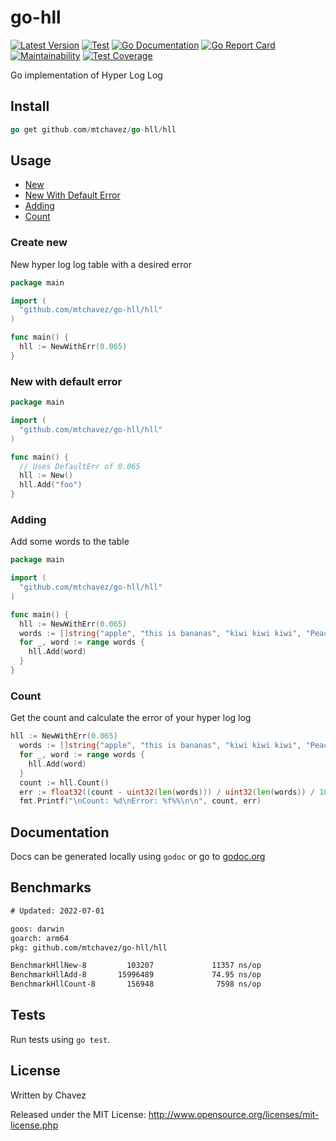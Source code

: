 # go-hll

[![Latest Version](http://img.shields.io/github/release/mtchavez/go-hll.svg?style=flat-square)](https://github.com/mtchavez/go-hll/releases)
[![Test](https://github.com/mtchavez/go-hll/actions/workflows/test.yml/badge.svg)](https://github.com/mtchavez/go-hll/actions/workflows/test.yml)
[![Go Documentation](http://img.shields.io/badge/go-documentation-blue.svg?style=flat-square)](http://godoc.org/github.com/mtchavez/go-hll)
[![Go Report Card](https://goreportcard.com/badge/github.com/mtchavez/go-hll)](https://goreportcard.com/report/github.com/mtchavez/go-hll)
[![Maintainability](https://api.codeclimate.com/v1/badges/cbdf4f5b5cfa83ad2030/maintainability)](https://codeclimate.com/github/mtchavez/go-hll/maintainability)
[![Test Coverage](https://codecov.io/gh/mtchavez/go-hll/branch/master/graph/badge.svg?token=YBShFgosRF)](https://codecov.io/gh/mtchavez/go-hll)

Go implementation of Hyper Log Log

## Install

```go
go get github.com/mtchavez/go-hll/hll
```

## Usage

- [New](#create-new)
- [New With Default Error](#new-with-default-error)
- [Adding](#adding)
- [Count](#count)

### Create new

New hyper log log table with a desired error

```go
package main

import (
  "github.com/mtchavez/go-hll/hll"
)

func main() {
  hll := NewWithErr(0.065)
}
```

### New with default error

```go
package main

import (
  "github.com/mtchavez/go-hll/hll"
)

func main() {
  // Uses DefaultErr of 0.065
  hll := New()
  hll.Add("foo")
}
```

### Adding

Add some words to the table

```go
package main

import (
  "github.com/mtchavez/go-hll/hll"
)

func main() {
  hll := NewWithErr(0.065)
  words := []string{"apple", "this is bananas", "kiwi kiwi kiwi", "Peach is a peach", "apple banana peach wiki pear"}
  for _, word := range words {
    hll.Add(word)
  }
}
```

### Count

Get the count and calculate the error of your hyper log log

```go
hll := NewWithErr(0.065)
  words := []string{"apple", "this is bananas", "kiwi kiwi kiwi", "Peach is a peach", "apple banana peach wiki pear"}
  for _, word := range words {
    hll.Add(word)
  }
  count := hll.Count()
  err := float32((count - uint32(len(words))) / uint32(len(words)) / 100.0)
  fmt.Printf("\nCount: %d\nError: %f%%\n\n", count, err)

```

## Documentation

Docs can be generated locally using ```godoc``` or go to [godoc.org](http://godoc.org/github.com/mtchavez/go-hll/hll)

## Benchmarks

```txt
# Updated: 2022-07-01

goos: darwin
goarch: arm64
pkg: github.com/mtchavez/go-hll/hll

BenchmarkHllNew-8         103207             11357 ns/op
BenchmarkHllAdd-8       15996489             74.95 ns/op
BenchmarkHllCount-8       156948              7598 ns/op
```

## Tests

Run tests using ```go test```.

## License

Written by Chavez

Released under the MIT License: <http://www.opensource.org/licenses/mit-license.php>
